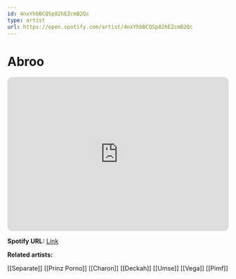 ```yaml
---
id: 4nxYhbBCQSp82hEZcmB2Qc
type: artist
url: https://open.spotify.com/artist/4nxYhbBCQSp82hEZcmB2Qc
---
```

# Abroo

<iframe style="border-radius:12px" src="https://open.spotify.com/embed/artist/4nxYhbBCQSp82hEZcmB2Qc" width="100%" height="352" frameBorder="0" allowfullscreen="" allow="autoplay; clipboard-write; encrypted-media; fullscreen; picture-in-picture" loading="lazy"></iframe>

**Spotify URL:** [Link](https://open.spotify.com/artist/4nxYhbBCQSp82hEZcmB2Qc)

**Related artists:**

[[Separate]]
[[Prinz Porno]]
[[Charon]]
[[Deckah]]
[[Umse]]
[[Vega]]
[[Pimf]]
